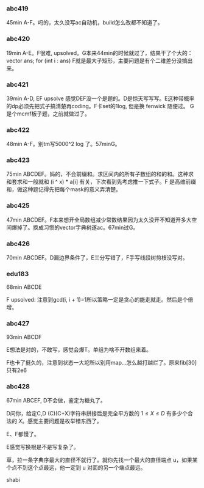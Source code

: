### abc419
45min A-F。吗的，太久没写ac自动机，build怎么改都不知道了。

### abc420
19min A-E。F很难, upsolved。G本来44min的时候就过了，结果干了个大的：vector<i64> ans; for (int i : ans)
F就是最大子矩形，主要问题是有个二维差分没搞出来。

### abc421

39min A-D, EF upsolve 感觉DEF没一个是题的。D是惊天写写写。E这种带概率的dp必须先把式子搞清楚再coding。F卡set的1log, 但是换 fenwick 随便过。 G是个mcmf板子题，之前就做过了。


### abc422

48min A-F。别tm写5000^2 log 了。57minG。


### abc423

75min ABCDEF。妈的，不会前缀和。求区间内的所有子数组的和的和。这种求和套求和一般就和 (i ^ x) * a[i] 有关，下次看到先考虑推一下式子。F 是高维前缀和，做这种题记得先把每个mask的意义弄清楚。



### abc425

47min ABCDEF。F本来想开全局数组减少常数结果因为太久没开不知道开多大空间爆掉了。换成习惯的vector字典树遂ac。67min过G。



### abc426

70min ABCDEF。D漏边界条件了，E三分写错了，F手写线段树剪枝没写对。



### edu183

68min ABCDE

F upsolved: 注意到gcd(i, i + 1)=1所以策略一定是贪心的能走就走。然后是个倍增。



### abc427

93min ABCDF

E想法是对的，不敢写，感觉会爆T。单组为啥不开数组来着。

F也卡了挺久的，注意到状态一大坨所以别用map...怎么越打越烂了。原来fib[30]只有2e6



### abc428 

67min ABCEF, D不会做，鉴定为糖丸了。

D问你，给定C,D (C)(C+X)字符串拼接后是完全平方数的 $1 \le X \le D$ 有多少个合法的 $X$。感觉主要问题是枚举错东西了。



E、F都慢了。

E感觉写换根是不是写复杂了。

草，拉一条字典序最大的直径不就行了。就你先找一个最大的直径端点 u，如果某个点不到这个点最远，他一定到 u 对面的另一个端点最远。

shabi






